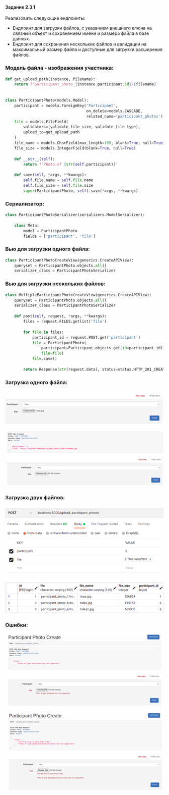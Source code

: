 #### Задание 2.3.1

Реализовать следующие ендпоинты:

- Ендпоинт для загрузки файлов, с указанием внешнего ключа на связный объект и сохранением имени и размера файла в базе данных.
- Ендпоинт для сохранения нескольких файлов и валидации на максимальный размер файла и доступные для загрузки расширения файлов.

### Модель файла - изображения участника:

```python
def get_upload_path(instance, filename):
    return f'participant_photo_{instance.participant.id}/{filename}'


class ParticipantPhoto(models.Model):
    participant = models.ForeignKey('Participant',
                                    on_delete=models.CASCADE,
                                    related_name='participant_photos')
    file = models.FileField(
        validators=[validate_file_size, validate_file_type],
        upload_to=get_upload_path
    )
    file_name = models.CharField(max_length=100, blank=True, null=True)
    file_size = models.IntegerField(blank=True, null=True)

    def __str__(self):
        return f'Photo of {str(self.participant)}'

    def save(self, *args, **kwargs):
        self.file_name = self.file.name
        self.file_size = self.file.size
        super(ParticipantPhoto, self).save(*args, **kwargs)
```

### Сериализатор:

```python
class ParticipantPhotoSerializer(serializers.ModelSerializer):

    class Meta:
        model = ParticipantPhoto
        fields = ['participant', 'file']
```

### Вью для загрузки одного файла:

```python
class ParticipantPhotoCreateView(generics.CreateAPIView):
    queryset = ParticipantPhoto.objects.all()
    serializer_class = ParticipantPhotoSerializer
```

### Вью для загрузки нескольких файлов:

```python
class MultipleParticipantPhotoCreateView(generics.CreateAPIView):
    queryset = ParticipantPhoto.objects.all()
    serializer_class = ParticipantPhotoSerializer

    def post(self, request, *args, **kwargs):
        files = request.FILES.getlist('file')

        for file in files:
            participant_id = request.POST.get('participant')
            file = ParticipantPhoto(
                participant=Participant.objects.get(id=participant_id),
                file=file)
            file.save()

        return Response(str(request.data), status=status.HTTP_201_CREATED)
```

### Загрузка одного файла:

![](../imgs/upload.png)

![](../imgs/file_uploaded.png)

### Загрузка двух файлов:

![](../imgs/uploads.png)

![](../imgs/uploads_db.png)

### Ошибки:

![](../imgs/upload_error.png)

![](../imgs/upload_error2.png)